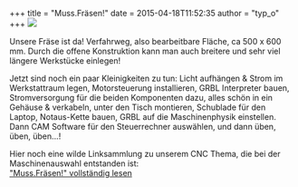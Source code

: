 +++
title = "Muss.Fräsen!"
date = 2015-04-18T11:52:35
author = "typ_o"
+++
[![](https://flipdot.org/blog/uploads/20150417_132626.serendipityThumb.jpg)](https://flipdot.org/blog/uploads/20150417_132626.jpg)  
  
Unsere Fräse ist da\! Verfahrweg, also bearbeitbare Fläche, ca 500 x 600
mm. Durch die offene Konstruktion kann man auch breitere und sehr viel
längere Werkstücke einlegen\!  
  
Jetzt sind noch ein paar Kleinigkeiten zu tun: Licht aufhängen & Strom
im Werkstattraum legen, Motorsteuerung installieren, GRBL Interpreter
bauen, Stromversorgung für die beiden Komponenten dazu, alles schön in
ein Gehäuse & verkabeln, unter den Tisch montieren, Schublade für den
Laptop, Notaus-Kette bauen, GRBL auf die Maschinenphysik einstellen.
Dann CAM Software für den Steuerrechner auswählen, und dann üben, üben,
üben...\!  
  
Hier noch eine wilde Linksammlung zu unserem CNC Thema, die bei der
Maschinenauswahl entstanden ist:  
["Muss.Fräsen\!" vollständig
lesen](https://flipdot.org/blog/archives/275-Muss.Fraesen!.html#extended)
